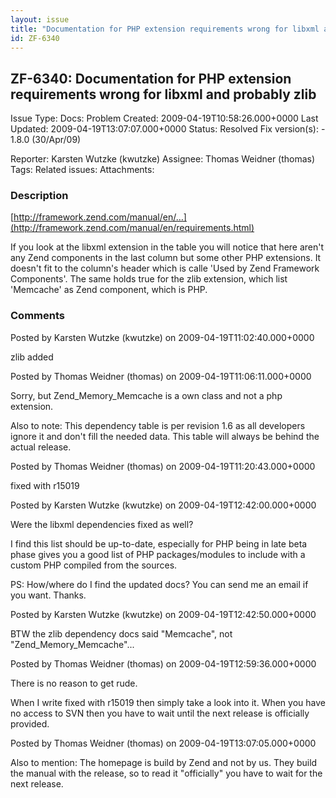 ```yaml
---
layout: issue
title: "Documentation for PHP extension requirements wrong for libxml and probably zlib"
id: ZF-6340
---
```


ZF-6340: Documentation for PHP extension requirements wrong for libxml and probably zlib
----------------------------------------------------------------------------------------

 Issue Type: Docs: Problem Created: 2009-04-19T10:58:26.000+0000 Last Updated: 2009-04-19T13:07:07.000+0000 Status: Resolved Fix version(s): - 1.8.0 (30/Apr/09)
 
 Reporter:  Karsten Wutzke (kwutzke)  Assignee:  Thomas Weidner (thomas)  Tags: 
 Related issues: 
 Attachments: 
### Description

[http://framework.zend.com/manual/en/…](http://framework.zend.com/manual/en/requirements.html)

If you look at the libxml extension in the table you will notice that here aren't any Zend components in the last column but some other PHP extensions. It doesn't fit to the column's header which is calle 'Used by Zend Framework Components'. The same holds true for the zlib extension, which list 'Memcache' as Zend component, which is PHP.

 

 

### Comments

Posted by Karsten Wutzke (kwutzke) on 2009-04-19T11:02:40.000+0000

zlib added

 

 

Posted by Thomas Weidner (thomas) on 2009-04-19T11:06:11.000+0000

Sorry, but Zend\_Memory\_Memcache is a own class and not a php extension.

Also to note: This dependency table is per revision 1.6 as all developers ignore it and don't fill the needed data. This table will always be behind the actual release.

 

 

Posted by Thomas Weidner (thomas) on 2009-04-19T11:20:43.000+0000

fixed with r15019

 

 

Posted by Karsten Wutzke (kwutzke) on 2009-04-19T12:42:00.000+0000

Were the libxml dependencies fixed as well?

I find this list should be up-to-date, especially for PHP being in late beta phase gives you a good list of PHP packages/modules to include with a custom PHP compiled from the sources.

PS: How/where do I find the updated docs? You can send me an email if you want. Thanks.

 

 

Posted by Karsten Wutzke (kwutzke) on 2009-04-19T12:42:50.000+0000

BTW the zlib dependency docs said "Memcache", not "Zend\_Memory\_Memcache"...

 

 

Posted by Thomas Weidner (thomas) on 2009-04-19T12:59:36.000+0000

There is no reason to get rude.

When I write fixed with r15019 then simply take a look into it. When you have no access to SVN then you have to wait until the next release is officially provided.

 

 

Posted by Thomas Weidner (thomas) on 2009-04-19T13:07:05.000+0000

Also to mention: The homepage is build by Zend and not by us. They build the manual with the release, so to read it "officially" you have to wait for the next release.

 

 